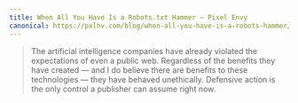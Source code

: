 ```yaml
---
title: When All You Have Is a Robots.txt Hammer – Pixel Envy
canonical: https://pxlnv.com/blog/when-all-you-have-is-a-robots-hammer/
---
```


> The artificial intelligence companies have already violated the expectations of even a public web. Regardless of the benefits they have created — and I do believe there are benefits to these technologies — they have behaved unethically. Defensive action is the only control a publisher can assume right now.

